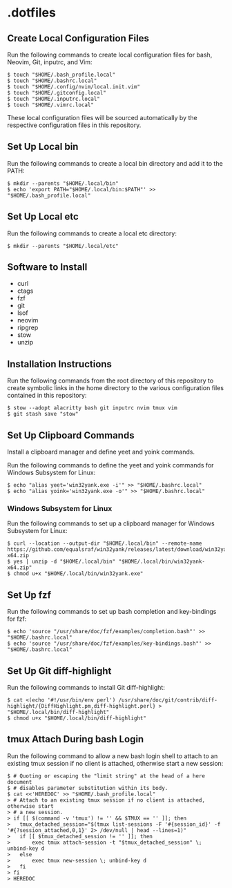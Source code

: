 # .dotfiles

## Create Local Configuration Files

Run the following commands to create local configuration files for bash,
Neovim, Git, inputrc, and Vim:

```
$ touch "$HOME/.bash_profile.local"
$ touch "$HOME/.bashrc.local"
$ touch "$HOME/.config/nvim/local.init.vim"
$ touch "$HOME/.gitconfig.local"
$ touch "$HOME/.inputrc.local"
$ touch "$HOME/.vimrc.local"
```

These local configuration files will be sourced automatically by the respective
configuration files in this repository.

## Set Up Local bin

Run the following commands to create a local bin directory and add it to the
PATH:

```
$ mkdir --parents "$HOME/.local/bin"
$ echo 'export PATH="$HOME/.local/bin:$PATH"' >> "$HOME/.bash_profile.local"
```

## Set Up Local etc

Run the following commands to create a local etc directory:

```
$ mkdir --parents "$HOME/.local/etc"
```

## Software to Install

* curl
* ctags
* fzf
* git
* lsof
* neovim
* ripgrep
* stow
* unzip

## Installation Instructions

Run the following commands from the root directory of this repository to create
symbolic links in the home directory to the various configuration files
contained in this repository:

```
$ stow --adopt alacritty bash git inputrc nvim tmux vim
$ git stash save "stow"
```

## Set Up Clipboard Commands

Install a clipboard manager and define yeet and yoink commands.

Run the following commands to define the yeet and yoink commands for Windows
Subsystem for Linux:

```
$ echo "alias yeet='win32yank.exe -i'" >> "$HOME/.bashrc.local"
$ echo "alias yoink='win32yank.exe -o'" >> "$HOME/.bashrc.local"
```

### Windows Subsystem for Linux

Run the following commands to set up a clipboard manager for Windows Subsystem
for Linux:

```
$ curl --location --output-dir "$HOME/.local/bin" --remote-name https://github.com/equalsraf/win32yank/releases/latest/download/win32yank-x64.zip
$ yes | unzip -d "$HOME/.local/bin" "$HOME/.local/bin/win32yank-x64.zip"
$ chmod u+x "$HOME/.local/bin/win32yank.exe"
```

## Set Up fzf

Run the following commands to set up bash completion and key-bindings for fzf:

```
$ echo 'source "/usr/share/doc/fzf/examples/completion.bash"' >> "$HOME/.bashrc.local"
$ echo 'source "/usr/share/doc/fzf/examples/key-bindings.bash"' >> "$HOME/.bashrc.local"
```

## Set Up Git diff-highlight

Run the following commands to install Git diff-highlight:

```
$ cat <(echo '#!/usr/bin/env perl') /usr/share/doc/git/contrib/diff-highlight/{DiffHighlight.pm,diff-highlight.perl} > "$HOME/.local/bin/diff-highlight"
$ chmod u+x "$HOME/.local/bin/diff-highlight"
```

## tmux Attach During bash Login

Run the following command to allow a new bash login shell to attach to an
existing tmux session if no client is attached, otherwise start a new session:

```
$ # Quoting or escaping the "limit string" at the head of a here document
$ # disables parameter substitution within its body.
$ cat <<'HEREDOC' >> "$HOME/.bash_profile.local"
> # Attach to an existing tmux session if no client is attached, otherwise start
> # a new session.
> if [[ $(command -v 'tmux') != '' && $TMUX == '' ]]; then
> 	tmux_detached_session="$(tmux list-sessions -F '#{session_id}' -f '#{?session_attached,0,1}' 2> /dev/null | head --lines=1)"
> 	if [[ $tmux_detached_session != '' ]]; then
> 		exec tmux attach-session -t "$tmux_detached_session" \; unbind-key d
> 	else
> 		exec tmux new-session \; unbind-key d
> 	fi
> fi
> HEREDOC
```

